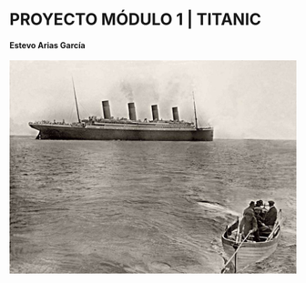 # PROYECTO MÓDULO 1 | TITANIC 

#### Estevo Arias García

![Descripción de la imagen](img/titanic_belf.jpg)